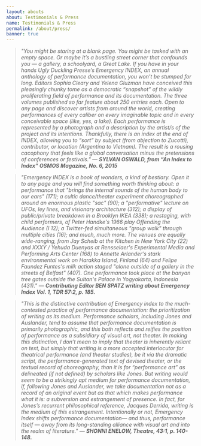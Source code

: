 ```yaml
---
layout: abouts
about: Testimonials & Press
name: Testimonials & Press
permalink: /about/press/
banner: true
---
```


>_"You might be staring at a blank page. You might be tasked with an empty space. Or maybe it’s a bustling street corner that confounds you — a gallery, a schoolyard, a Great Lake. If you have in your hands Ugly Duckling Presse’s Emergency INDEX, an annual anthology of performance documentation, you won’t be stumped for long. Editors Sophia Cleary and Yelena Gluzman have conceived this pleasingly chunky tome as a democratic “snapshot” of the wildly proliferating field of performance and its documentation. The three volumes published so far feature about 250 entries each. Open to any page and discover artists from around the world, creating performances of every caliber on every imaginable topic and in every conceivable space (like, yes, a lake). Each performance is represented by a photograph and a description by the artist/s of the project and its intentions. Thankfully, there is an index at the end of INDEX, allowing you to “sort” by subject (from abjection to Zucotti), contributor, or location (Argentina to Vietnam). The result is a rousing cacophony that feels like a global conversation minus the pretensions of conferences or festivals." — **SYLVAN OSWALD, from “An Index to Index” OSMOS Magazine, No. 6, 2015**_

>_"Emergency INDEX is a book of wonders, a kind of bestiary. Open it to any page and you will find something worth thinking about:  a performance that "brings the internal sounds of the human body to our ears" (171); a cultic dance/theater experiment choreographed around an enormous plastic "sac" (90); a "performative" lecture on UFOs, ley lines, and visionary architecture (312); a display of public/private breakdown in a Brooklyn IKEA (338); a restaging, with child performers, of Peter Handke's  1966 play Offending the Audience (I 12); a Twitter-fed simultaneous "group walk" through multiple cities (16); and  much, much  more. The  venues are equally wide-ranging, from Jay Scheib at the Kitchen in New York City (22) and XXXY / Yehuda Duenyas at Rensselaer's Experimental Media and Performing Arts Center (168) to Annette Arlander's stark environmental work on Harakka Island, Finland (64) and Felipe Faundez Funtes's milk action staged "alone outside of a gallery in the streets of Belfast" (407). One performance took place at the banyan tree gates outside the Sultan's Palace in Yogyakarta, Indonesia (431)." — **Contributing Editor BEN SPATZ writing about Emergency Index Vol. 1, TDR 57:2, p. 185.**_

>_"This is the distinctive contribution of Emergency index  to the much-contested practice of performance documentation: the prioritization of writing as its medium. Performance scholars, including Jones and Auslander, tend to assume that performance documentation is primarily photographic, and this both reflects and reifies the position of performance as a subsidiary of visual art, not theater. In making this distinction, I don’t mean to imply that theater is inherently reliant on text, but simply that writing is a more accepted interlocutor for theatrical performance (and theater studies), be it via the dramatic script, the performance-generated text of devised theater, or the textual record of choreography, than it is for “performance art” as delineated (if not defined) by scholars like Jones. But writing would seem to be a strikingly apt medium for performance documentation, if, following Jones and Auslander, we take documentation not as a record of an original event but as that which makes performance what it is: a subversion and estrangement of presence.  In fact, for Jones’s recurrent philosophical reference, Jacques Derrida, writing is the medium of this estrangement. Intentionally or not, Emergency Index shifts performance documentation— and thus, performance itself — away from its long-standing alliance with visual art and into the realm of literature." — **SHONNI ENELOW, Theatre, 43:1, p. 140-148.**_
